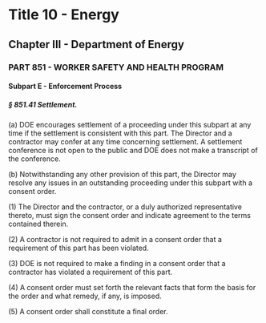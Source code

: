 
# Title 10 - Energy
## Chapter III - Department of Energy
### PART 851 - WORKER SAFETY AND HEALTH PROGRAM
#### Subpart E - Enforcement Process
##### § 851.41 Settlement.

(a) DOE encourages settlement of a proceeding under this subpart at any time if the settlement is consistent with this part. The Director and a contractor may confer at any time concerning settlement. A settlement conference is not open to the public and DOE does not make a transcript of the conference.

(b) Notwithstanding any other provision of this part, the Director may resolve any issues in an outstanding proceeding under this subpart with a consent order.

(1) The Director and the contractor, or a duly authorized representative thereto, must sign the consent order and indicate agreement to the terms contained therein.

(2) A contractor is not required to admit in a consent order that a requirement of this part has been violated.

(3) DOE is not required to make a finding in a consent order that a contractor has violated a requirement of this part.

(4) A consent order must set forth the relevant facts that form the basis for the order and what remedy, if any, is imposed.

(5) A consent order shall constitute a final order.
